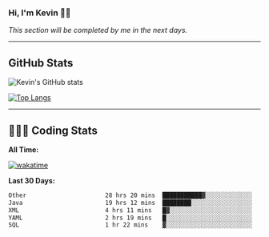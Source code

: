 ### Hi, I'm Kevin 👋🏻

_This section will be completed by me in the next days._


--- 
## GitHub Stats
![Kevin's GitHub stats](https://github-readme-stats.vercel.app/api?username=kevin-kraus&show_icons=true&theme=dark)

[![Top Langs](https://github-readme-stats.vercel.app/api/top-langs/?username=kevin-kraus&layout=compact&theme=dark)]()

---
## 🧑🏻‍💻 Coding Stats

**All Time:**

[![wakatime](https://wakatime.com/badge/user/2ee1869b-72a2-4c21-b5f7-e95432f5a1cf.svg?style=flat)](https://wakatime.com/@2ee1869b-72a2-4c21-b5f7-e95432f5a1cf)

**Last 30 Days:**

<!--START_SECTION:waka-->

```txt
Other                      28 hrs 20 mins  ███████████▓░░░░░░░░░░░░░   47.06 %
Java                       19 hrs 12 mins  ████████░░░░░░░░░░░░░░░░░   31.89 %
XML                        4 hrs 11 mins   █▓░░░░░░░░░░░░░░░░░░░░░░░   06.97 %
YAML                       2 hrs 19 mins   █░░░░░░░░░░░░░░░░░░░░░░░░   03.85 %
SQL                        1 hr 22 mins    ▓░░░░░░░░░░░░░░░░░░░░░░░░   02.29 %
```

<!--END_SECTION:waka-->
